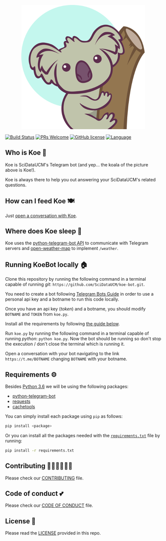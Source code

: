 <p align="center">
  <img alt="Koe!" src="koe.png" width="400" height="400">
</p>

[![Build Status](https://travis-ci.org/SciDataUCM/koe-bot.svg?branch=master)](https://travis-ci.org/SciDataUCM/koe-bot)
[![PRs Welcome](https://img.shields.io/badge/PRs-welcome-brightgreen.svg?style=flat-square)](http://makeapullrequest.com)
[![GitHub license](https://img.shields.io/github/license/SciDataUCM/koe-bot.svg)](https://github.com/SciDataUCM/koe-bot/blob/master/LICENSE)
[![Language](https://img.shields.io/badge/language-python-blue.svg)](https://www.python.org/)



## Who is Koe 🐨

Koe is SciDataUCM's Telegram bot (and yep... the koala of the picture above is Koe!).

Koe is always there to help you out answering your SciDataUCM's related questions.

## How can I feed Koe 🍽	

Just [open a conversation with Koe](https://t.me/KoeBot).

## Where does Koe sleep 🛌

Koe uses the [python-telegram-bot API](https://python-telegram-bot.org/) to communicate with Telegram servers and [open-weather-map](https://openweathermap.org/) to implement `/weather`.

## Running KoeBot locally 🏠

Clone this repository by running the following command in a terminal capable of running _git_: `https://github.com/SciDataUCM/koe-bot.git`.


You need to create a bot following [Telegram Bots Guide](https://core.telegram.org/bots) in order to use a personal api key and a botname to run this code locally.

Once you have an api key (_token_) and a botname, you should modify `BOTNAME` and `TOKEN` from `koe.py`.

Install all the requirements by following [the guide below](https://github.com/SciDataUCM/koe-bot#requirements-%EF%B8%8F).

Run `koe.py` by running the following command in a terminal capable of running _python_: `python koe.py`. Now the bot should be running so don't stop the execution / don't close the terminal which is running it.

Open a conversation with your bot navigating to the link `https://t.me/BOTNAME` changing `BOTNAME` with your botname.

## Requirements ⚙️

Besides [Python 3.6](https://www.python.org/downloads/) we will be using the following packages:

* [python-telegram-bot](https://python-telegram-bot.org/)
* [requests](http://docs.python-requests.org/en/master/)
* [cachetools](https://cachetools.readthedocs.io/en/latest/)

You can simply install each package using `pip` as follows:
```bash
pip install <package>
```

Or you can install all the packages needed with the [`requirements.txt`](requirements.txt) file by running:
```bash
pip install -r requirements.txt
```

## Contributing 👩🏽‍💻👨🏻‍💻

Please check our [CONTRIBUTING](CONTRIBUTING.md) file.

## Code of conduct 💕

Please check our [CODE OF CONDUCT](https://github.com/SciDataUCM/documentation/blob/master/CODE_OF_CONDUCT.md) file.

## License 📄

Please read the [LICENSE](LICENSE) provided in this repo.
